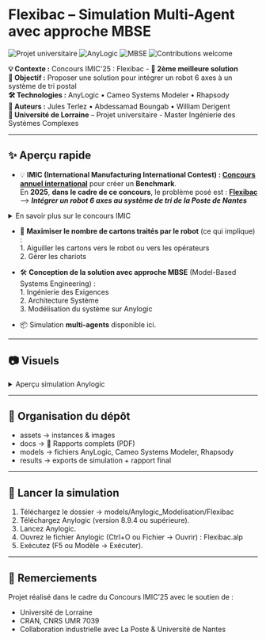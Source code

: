 # Flexibac – Simulation Multi-Agent avec approche MBSE

![Projet universitaire](https://img.shields.io/badge/Université%20de%20Lorraine-Project-lightgrey?logo=googlescholar)
![AnyLogic](https://img.shields.io/badge/Simulation-AnyLogic-blue.svg)
![MBSE](https://img.shields.io/badge/Approach-MBSE-orange.svg)
![Contributions welcome](https://img.shields.io/badge/Contributions-welcome-brightgreen.svg)

**💡 Contexte :** Concours IMIC'25 : Flexibac - **🥈 2ème meilleure solution**       
**🎯 Objectif :** Proposer une solution pour intégrer un robot 6 axes à un système de tri postal  
**🛠 Technologies :** AnyLogic • Cameo Systems Modeler • Rhapsody   
**👥 Auteurs :** Jules Terlez • Abdessamad Boungab • William Derigent  
**🏫 Université de Lorraine** – Projet universitaire - Master Ingénierie des Systèmes Complexes  

---

## ✨ Aperçu rapide

- 💡 **IMIC (International Manufacturing International Contest) : [Concours annuel international](https://hal.science/EC-NANTES/hal-04770839v1)** pour créer un **Benchmark**.  
  En **2025**, **dans le cadre de ce concours**, le problème posé est : **[Flexibac](https://github.com/GIS-S-mart/Benchmark-9-IMIC)** --> **_Intégrer un robot 6 axes au système de tri de la Poste de Nantes_**
<details>
  <summary>En savoir plus sur le concours IMIC</summary>

  > Chaque année, un problème de production intelligente est posé à plusieurs universités participantes dans le monde.  
  > 1. Les universités participantes **proposent** chacune une **solution**.  
  > 2. Ces solutions forment ainsi un **Benchmark** pour le problème posé.  
  > 3. La **meilleure solution** est retenue comme **référence** pour ce problème.  
  > 4. Un **article scientifique** présentant cette solution est publié.
---
<p align="center">
    <img src="assets/images/Topology.png" width="600"><br>
    <em>Schéma du système de tri pour le problème Flexibac</em>
  </p>
</details>

- 🎯 **Maximiser le nombre de cartons traités par le robot** (ce qui implique) :  
      1. Aiguiller les cartons vers le robot ou vers les opérateurs  
      2. Gérer les chariots
    
- 🛠 **Conception de la solution avec approche MBSE** (Model-Based Systems Engineering) :  
      1. Ingénierie des Exigences  
      2. Architecture Système  
      3. Modélisation du système sur Anylogic
    
- 📦 Simulation **multi-agents** disponible ici.

---

## 📷 Visuels 

<details>
  <summary>Aperçu simulation Anylogic</summary>
<p align="center">
    <img src="assets/images/Anylogic_screenshot.png" width="800"><br>
    <em>Aperçu simulation Anylogic</em>
  </p>
</details>

---

## 📂 Organisation du dépôt

- assets → instances & images  
- docs → 📄 Rapports complets (PDF)  
- models → fichiers AnyLogic, Cameo Systems Modeler, Rhapsody
- results → exports de simulation + rapport final

---

## 🚀 Lancer la simulation

1. Téléchargez le dossier -> models/Anylogic_Modelisation/Flexibac
2. Téléchargez Anylogic (version 8.9.4 ou supérieure).
3. Lancez Anylogic.
4. Ouvrez le fichier Anylogic (Ctrl+O ou Fichier -> Ouvrir) : Flexibac.alp
5. Exécutez (F5 ou Modèle -> Exécuter).

---

## 🙌 Remerciements

Projet réalisé dans le cadre du Concours IMIC’25 avec le soutien de :
- Université de Lorraine
- CRAN, CNRS UMR 7039
- Collaboration industrielle avec La Poste & Université de Nantes
